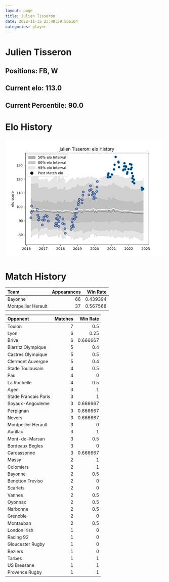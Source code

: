 ```yaml
---  
layout: page  
title: Julien Tisseron  
date: 2022-11-15 23:40:59.566164  
categories: player  
---
```

# Julien Tisseron

## Positions: FB, W

## Current elo: 113.0

## Current Percentile: 90.0

# Elo History


![elo history](history_JulienTisseron.png)
# Match History


| Team                |   Appearances |   Win Rate |
|:--------------------|--------------:|-----------:|
| Bayonne             |            66 |   0.439394 |
| Montpellier Herault |            37 |   0.567568 |

| Opponent             |   Matches |   Win Rate |
|:---------------------|----------:|-----------:|
| Toulon               |         7 |   0.5      |
| Lyon                 |         6 |   0.25     |
| Brive                |         6 |   0.666667 |
| Biarritz Olympique   |         5 |   0.4      |
| Castres Olympique    |         5 |   0.5      |
| Clermont Auvergne    |         5 |   0.4      |
| Stade Toulousain     |         4 |   0.5      |
| Pau                  |         4 |   0        |
| La Rochelle          |         4 |   0.5      |
| Agen                 |         3 |   1        |
| Stade Francais Paris |         3 |   1        |
| Soyaux-Angouleme     |         3 |   0.666667 |
| Perpignan            |         3 |   0.666667 |
| Nevers               |         3 |   0.666667 |
| Montpellier Herault  |         3 |   0        |
| Aurillac             |         3 |   1        |
| Mont-de-Marsan       |         3 |   0.5      |
| Bordeaux Begles      |         3 |   0        |
| Carcassonne          |         3 |   0.666667 |
| Massy                |         2 |   1        |
| Colomiers            |         2 |   1        |
| Bayonne              |         2 |   0.5      |
| Benetton Treviso     |         2 |   0        |
| Scarlets             |         2 |   0        |
| Vannes               |         2 |   0.5      |
| Oyonnax              |         2 |   0.5      |
| Narbonne             |         2 |   0.5      |
| Grenoble             |         2 |   0        |
| Montauban            |         2 |   0.5      |
| London Irish         |         1 |   0        |
| Racing 92            |         1 |   0        |
| Gloucester Rugby     |         1 |   0        |
| Beziers              |         1 |   0        |
| Tarbes               |         1 |   1        |
| US Bressane          |         1 |   1        |
| Provence Rugby       |         1 |   1        |